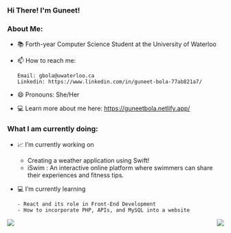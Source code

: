 ### Hi There! I'm Guneet!

<!--
**GuneetBola/GuneetBola** is a ✨ _special_ ✨ repository because its `README.md` (this file) appears on your GitHub profile.
-->

### About Me:
- 📚 Forth-year Computer Science Student at the University of Waterloo
- 📫 How to reach me: 

      Email: gbola@uwaterloo.ca
      Linkedin: https://www.linkedin.com/in/guneet-bola-77ab821a7/
- 😄 Pronouns: She/Her
- 💻 Learn more about me here: https://guneetbola.netlify.app/ 

### What I am currently doing:
- 📈 I’m currently working on 
      
     - Creating a weather application using Swift!
     - iSwim : An interactive online platform where swimmers can share their experiences and fitness tips.
     
- 💻 I’m currently learning 

      - React and its role in Front-End Development
      - How to incorporate PHP, APIs, and MySQL into a website




<img align="left" src="https://github-readme-stats.vercel.app/api//?username=GuneetBola&theme=<THEME_NAME>" />
<img align="right" src="https://github-readme-stats.vercel.app/api/top-langs/?username=GuneetBola&theme=<THEME_NAME>" />






